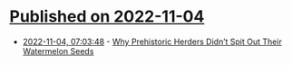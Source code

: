 # [Published on 2022-11-04](index.md)

* [2022-11-04, 07:03:48](https://news.ycombinator.com/item?id=33463077) - [Why Prehistoric Herders Didn’t Spit Out Their Watermelon Seeds](https://www.smithsonianmag.com/science-nature/watermelon-seeds-were-snacked-before-its-flesh-became-sweet-180981008/)
